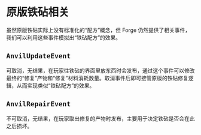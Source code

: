 # 原版铁砧相关

虽然原版铁砧实际上没有标准化的“配方”概念，但 Forge 仍然提供了相关事件，我们可以利用这些事件模拟出“铁砧配方”的效果。

## `AnvilUpdateEvent`

可取消，无结果，在玩家往铁砧的界面里放东西时会发布，通过这个事件可以修改最终的“修复”产物和“修复”材料消耗数量。取消事件后即可接管原版的铁砧修复逻辑，从而实现类似“铁砧配方”的效果。

## `AnvilRepairEvent`

不可取消，无结果，在玩家取出修复的产物时发布，主要用于决定铁砧是否会在此之后损坏。
